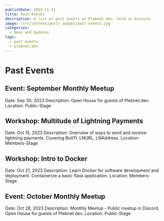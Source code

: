 ```yaml
---
publishDate: 2023-11-11
title: Past Events
description: A list of past events at Plebnet.dev, held in Discord.
image: /src/content/post/_images/past-events.jpg
categories:
  - News and Updates
tags:
  - past events
  - plebnet.dev
---
```


# Past Events

## Event: September Monthly Meetup
Date: Sep 30, 2023
Description: Open House for guests of Plebnet.dev.
Location: Public-Stage

## Workshop: Multitude of Lightning Payments
Date: Oct 15, 2023
Description: Overview of ways to send and receive lightning payments. Covering Bolt11, LNURL, LNAddress.
Location: Members-Stage

## Workshop: Intro to Docker
Date: Oct 21, 2023
Description: Learn Docker for software development and deployment. Containerize a basic flask application.
Location: Members-Stage

## Event: October Monthly Meetup
Date: Oct 28, 2023
Description: Monthly Meetup - Public meetup in Discord. Open House for guests of Plebnet.dev.
Location: Public-Stage
